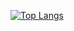 [![Top Langs](https://github-readme-stats.vercel.app/api/top-langs/?username=cristiandiiorio&langs_count=5&layout=compact&theme=dark)](https://github.com/anuraghazra/github-readme-stats)
